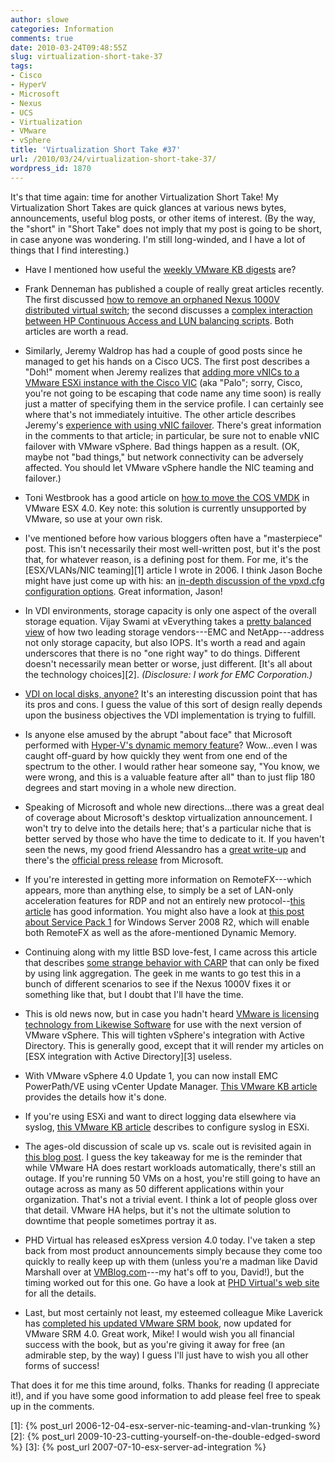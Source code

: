 ```yaml
---
author: slowe
categories: Information
comments: true
date: 2010-03-24T09:48:55Z
slug: virtualization-short-take-37
tags:
- Cisco
- HyperV
- Microsoft
- Nexus
- UCS
- Virtualization
- VMware
- vSphere
title: 'Virtualization Short Take #37'
url: /2010/03/24/virtualization-short-take-37/
wordpress_id: 1870
---
```


It's that time again: time for another Virtualization Short Take! My Virtualization Short Takes are quick glances at various news bytes, announcements, useful blog posts, or other items of interest. (By the way, the "short" in "Short Take" does not imply that my post is going to be short, in case anyone was wondering. I'm still long-winded, and I have a lot of things that I find interesting.)

* Have I mentioned how useful the [weekly VMware KB digests](http://blogs.vmware.com/kbdigest/) are?

* Frank Denneman has published a couple of really great articles recently. The first discussed [how to remove an orphaned Nexus 1000V distributed virtual switch](http://frankdenneman.nl/2010/03/removing-orphaned-nexus-dvs/); the second discusses a [complex interaction between HP Continuous Access and LUN balancing scripts](http://frankdenneman.nl/2009/02/hp-continuous-access-and-the-use-of-lun-balancing-scripts/). Both articles are worth a read.

* Similarly, Jeremy Waldrop has had a couple of good posts since he managed to get his hands on a Cisco UCS. The first post describes a "Doh!" moment when Jeremy realizes that [adding more vNICs to a VMware ESXi instance with the Cisco VIC](http://jeremywaldrop.wordpress.com/2010/03/13/presenting-4-vnics-to-vmware-esxi-4-with-the-cisco-ucs-vic-palo-adapter/) (aka "Palo"; sorry, Cisco, you're not going to be escaping that code name any time soon) is really just a matter of specifying them in the service profile. I can certainly see where that's not immediately intuitive. The other article describes Jeremy's [experience with using vNIC failover](http://jeremywaldrop.wordpress.com/2010/03/18/cisco-ucs-vnic-failover/). There's great information in the comments to that article; in particular, be sure not to enable vNIC failover with VMware vSphere. Bad things happen as a result. (OK, maybe not "bad things," but network connectivity can be adversely affected. You should let VMware vSphere handle the NIC teaming and failover.)

* Toni Westbrook has a good article on [how to move the COS VMDK](http://www.toniwestbrook.com/archives/168) in VMware ESX 4.0. Key note: this solution is currently unsupported by VMware, so use at your own risk.

* I've mentioned before how various bloggers often have a "masterpiece" post. This isn't necessarily their most well-written post, but it's the post that, for whatever reason, is a defining post for them. For me, it's the [ESX/VLANs/NIC teaming][1] article I wrote in 2006. I think Jason Boche might have just come up with his: an [in-depth discussion of the vpxd.cfg configuration options](http://www.boche.net/blog/index.php/2010/03/13/vpxd-cfg-advanced-configuration/). Great information, Jason!

* In VDI environments, storage capacity is only one aspect of the overall storage equation. Vijay Swami at vEverything takes a [pretty balanced view](http://virtualeverything.wordpress.com/2010/03/15/a-look-at-solving-the-vdi-iops-problem/) of how two leading storage vendors---EMC and NetApp---address not only storage capacity, but also IOPS. It's worth a read and again underscores that there is no "one right way" to do things. Different doesn't necessarily mean better or worse, just different. [It's all about the technology choices][2]. _(Disclosure: I work for EMC Corporation.)_

* [VDI on local disks, anyone?](http://myvirtualcloud.net/?p=448) It's an interesting discussion point that has its pros and cons. I guess the value of this sort of design really depends upon the business objectives the VDI implementation is trying to fulfill.

* Is anyone else amused by the abrupt "about face" that Microsoft performed with [Hyper-V's dynamic memory feature](http://blogs.technet.com/virtualization/archive/2010/03/18/dynamic-memory-coming-to-hyper-v.aspx)? Wow...even I was caught off-guard by how quickly they went from one end of the spectrum to the other. I would rather hear someone say, "You know, we were wrong, and this is a valuable feature after all" than to just flip 180 degrees and start moving in a whole new direction.

* Speaking of Microsoft and whole new directions...there was a great deal of coverage about Microsoft's desktop virtualization announcement. I won't try to delve into the details here; that's a particular niche that is better served by those who have the time to dedicate to it. If you haven't seen the news, my good friend Alessandro has a [great write-up](http://www.virtualization.info/2010/03/microsoft-announces-changes-in.html) and there's the [official press release](http://www.microsoft.com/Presspass/press/2010/mar10/03-18DesktopVirtPR.mspx) from Microsoft.

* If you're interested in getting more information on RemoteFX---which appears, more than anything else, to simply be a set of LAN-only acceleration features for RDP and not an entirely new protocol--[this article](http://blogs.technet.com/virtualization/archive/2010/03/17/explaining-microsoft-remotefx.aspx) has good information. You might also have a look at [this post about Service Pack 1](http://blogs.technet.com/windowsserver/archive/2010/03/18/announcing-windows-server-2008-r2-and-windows-7-service-pack-1.aspx) for Windows Server 2008 R2, which will enable both RemoteFX as well as the afore-mentioned Dynamic Memory.

* Continuing along with my little BSD love-fest, I came across this article that describes [some strange behavior with CARP](http://sysadminadventures.wordpress.com/2010/03/22/fixing-vm-based-pfsense-carp-announcement-echoes-when-using-teamed-network-adapters/) that can only be fixed by using link aggregation. The geek in me wants to go test this in a bunch of different scenarios to see if the Nexus 1000V fixes it or something like that, but I doubt that I'll have the time.

* This is old news now, but in case you hadn't heard [VMware is licensing technology from Likewise Software](http://www.likewise.com/blog/?p=216) for use with the next version of VMware vSphere. This will tighten vSphere's integration with Active Directory. This is generally good, except that it will render my articles on [ESX integration with Active Directory][3] useless.

* With VMware vSphere 4.0 Update 1, you can now install EMC PowerPath/VE using vCenter Update Manager. [This VMware KB article](http://kb.vmware.com/selfservice/microsites/search.do?language=en_US&cmd=displayKC&externalId=1018740) provides the details how it's done.

* If you're using ESXi and want to direct logging data elsewhere via syslog, [this VMware KB article](http://kb.vmware.com/selfservice/microsites/search.do?language=en_US&cmd=displayKC&externalId=1016621) describes to configure syslog in ESXi.

* The ages-old discussion of scale up vs. scale out is revisited again in [this blog post](http://itsjustanotherlayer.com/2010/03/scale-up-or-scale-out%e2%84%a2/). I guess the key takeaway for me is the reminder that while VMware HA does restart workloads automatically, there's still an outage. If you're running 50 VMs on a host, you're still going to have an outage across as many as 50 different applications within your organization. That's not a trivial event. I think a lot of people gloss over that detail. VMware HA helps, but it's not the ultimate solution to downtime that people sometimes portray it as.

* PHD Virtual has released esXpress version 4.0 today. I've taken a step back from most product announcements simply because they come too quickly to really keep up with them (unless you're a madman like David Marshall over at [VMBlog.com](http://vmblog.com/)---my hat's off to you, David!), but the timing worked out for this one. Go have a look at [PHD Virtual's web site](http://www.phdvirtual.com/) for all the details.

* Last, but most certainly not least, my esteemed colleague Mike Laverick has [completed his updated VMware SRM book](http://www.rtfm-ed.co.uk/2010/03/22/new-administrating-vmware-site-recovery-manager-4-0/), now updated for VMware SRM 4.0. Great work, Mike! I would wish you all financial success with the book, but as you're giving it away for free (an admirable step, by the way) I guess I'll just have to wish you all other forms of success!

That does it for me this time around, folks. Thanks for reading (I appreciate it!), and if you have some good information to add please feel free to speak up in the comments.

[1]: {% post_url 2006-12-04-esx-server-nic-teaming-and-vlan-trunking %}
[2]: {% post_url 2009-10-23-cutting-yourself-on-the-double-edged-sword %}
[3]: {% post_url 2007-07-10-esx-server-ad-integration %}

